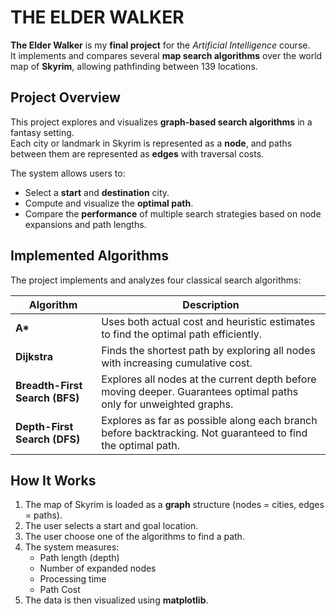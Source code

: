 # THE ELDER WALKER

**The Elder Walker** is my **final project** for the *Artificial Intelligence* course.  
It implements and compares several **map search algorithms** over the world map of **Skyrim**, allowing pathfinding between 139 locations.

## Project Overview

This project explores and visualizes **graph-based search algorithms** in a fantasy setting.  
Each city or landmark in Skyrim is represented as a **node**, and paths between
them are represented as **edges** with traversal costs.  

The system allows users to:
- Select a **start** and **destination** city.
- Compute and visualize the **optimal path**.
- Compare the **performance** of multiple search strategies based on node expansions and path lengths.

## Implemented Algorithms

The project implements and analyzes four classical search algorithms:

| Algorithm | Description |
|------------|-------------|
| **A\*** | Uses both actual cost and heuristic estimates to find the optimal path efficiently. |
| **Dijkstra** | Finds the shortest path by exploring all nodes with increasing cumulative cost. |
| **Breadth-First Search (BFS)** | Explores all nodes at the current depth before moving deeper. Guarantees optimal paths only for unweighted graphs. |
| **Depth-First Search (DFS)** | Explores as far as possible along each branch before backtracking. Not guaranteed to find the optimal path. |


##  How It Works

1. The map of Skyrim is loaded as a **graph** structure (nodes = cities, edges = paths).  
2. The user selects a start and goal location.  
3. The user choose one of the algorithms to find a path.  
4. The system measures:
   - Path length (depth)
   - Number of expanded nodes
   - Processing time
   - Path Cost
5. The data is then visualized using **matplotlib**.
